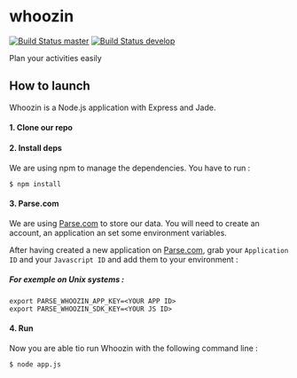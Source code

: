 whoozin
=======
[![Build Status master](https://api.travis-ci.org/boissonnat/whoozin.png?branch=master)](https://api.travis-ci.org/boissonnat/whoozin)
[![Build Status develop](https://api.travis-ci.org/boissonnat/whoozin.png?branch=develop)](https://api.travis-ci.org/boissonnat/whoozin)

Plan your activities easily


How to launch
-------------

Whoozin is a Node.js application with Express and Jade.

#### 1. Clone our repo
#### 2. Install deps
We are using npm to manage the dependencies. 
You have to run :

```
$ npm install
```
#### 3. Parse.com
We are using [Parse.com](http://parse.com) to store our data. You will need to create an account, an application an set some environment variables.

After having created a new application on [Parse.com](http://parse.com), grab your ```Application ID``` and your ```Javascript ID``` and add them to your environment :

##### For exemple on Unix systems :
```
export PARSE_WHOOZIN_APP_KEY=<YOUR APP ID>
export PARSE_WHOOZIN_SDK_KEY=<YOUR JS ID>
```

#### 4. Run
Now you are able tio run Whoozin with the following command line :

```
$ node app.js
```
